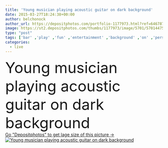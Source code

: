 ```yaml
---
title: 'Young musician playing acoustic guitar on dark background'
date: 2015-03-27T18:24:38+00:00
author: belchonock
author_url: https://depositphotos.com/portfolio-1177973.html?ref=64678756
image: https://st2.depositphotos.com/thumbs/1177973/image/5701/57014475/api_thumb_450.jpg?forcejpeg=true
type: "post"
tags: ['bar' ,'play' ,'fun' ,'entertainment' ,'background' ,'on' ,'person' ,'human' ,'sitting' ,'young' ,'detail' ,'light' ,'male' ,'man' ,'black' ,'dark' ,'hand' ,'pop' ,'star' ,'band' ,'string' ,'playing' ,'sound' ,'live' ,'music' ,'musical' ,'performance' ,'singer' ,'stage' ,'rock' ,'song' ,'concert' ,'player' ,'melody' ,'singing' ,'guy' ,'casual' ,'guitar' ,'rocker' ,'instruments' ,'jazz' ,'musician' ,'tune' ,'performer' ,'solo' ,'guitarist' ,'acoustic' ,'blues' ,'pick' ,'jamming' ]
categories: 
  - live
---
```

<div aling="center">
            <font size="60"> Young musician playing acoustic guitar on dark background</font>   
</div>
<div>
    <a href='https://st2.depositphotos.com/thumbs/1177973/image/5701/57014475/api_thumb_450.jpg?forcejpeg=true?ref=64678756' target=_blank > Go "Depositphotos" to get lage size of this picture ->
        <img href='https://st2.depositphotos.com/thumbs/1177973/image/5701/57014475/api_thumb_450.jpg?forcejpeg=true?ref=64678756' src='https://st2.depositphotos.com/1177973/5701/i/950/depositphotos_57014475-stock-photo-young-musician-playing-acoustic-guitar.jpg?forcejpeg=true' alt='Young musician playing acoustic guitar on dark background' >
    </a>
</div>

